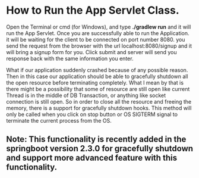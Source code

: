 <h1> How to Run the App Servlet Class.</h1>

<p> Open the Terminal or cmd (for Windows), and type <b>./gradlew run</b> and it will run the App Servlet.
Once you are successfully able to run the Application. it will be waiting for the client to be connected on port number
8080. you send the request from the browser with the url localhost:8080/signup and it will bring a signup form  for you.
Click submit and server will send you response back with the same information you enter.</p>

<p> What if our application suddenly crashed because of any possible reason. Then in this case our application should be
 able to gracefully shutdown all the open resource before terminating completely. What I mean by that is there might be a 
 possibility that some of resource are still open like current Thread is in the middle of DB Transaction, or 
 anything like socket connection is still open. So in order to close all the resource and freeing the memory, there is a
 support for gracefully shutdown hooks. This method will only be called when you click on stop button or OS SIGTERM signal
  to terminate the current process from the OS. </p>
  
  <h2> Note: This functionality is recently added in the springboot version 2.3.0 for gracefully shutdown and support more
   advanced feature with this functionality.</h2>
